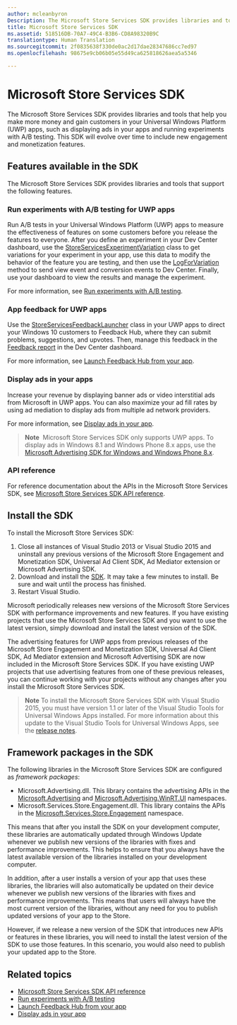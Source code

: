 ```yaml
---
author: mcleanbyron
Description: The Microsoft Store Services SDK provides libraries and tools that you can use to add features to your apps that help you make more money and gain customers.
title: Microsoft Store Services SDK
ms.assetid: 518516DB-70A7-49C4-B3B6-CD8A98320B9C
translationtype: Human Translation
ms.sourcegitcommit: 2f0835638f330de0ac2d17dae28347686cc7ed97
ms.openlocfilehash: 98675e9cb06b05e55d49ca625818626aea5a5346

---
```


# Microsoft Store Services SDK

The Microsoft Store Services SDK provides libraries and tools that help you make more money and gain customers in your Universal Windows Platform (UWP) apps, such as displaying ads in your apps and running experiments with A/B testing. This SDK will evolve over time to include new engagement and monetization features.


## Features available in the SDK

The Microsoft Store Services SDK provides libraries and tools that support the following features.

### Run experiments with A/B testing for UWP apps

Run A/B tests in your Universal Windows Platform (UWP) apps to measure the effectiveness of features on some customers before you release the features to everyone. After you define an experiment in your Dev Center dashboard, use the [StoreServicesExperimentVariation](https://msdn.microsoft.com/library/windows/apps/microsoft.services.store.engagement.storeservicesexperimentvariation.aspx) class to get variations for your experiment in your app, use this data to modify the behavior of the feature you are testing, and then use the [LogForVariation](https://msdn.microsoft.com/library/windows/apps/microsoft.services.store.engagement.storeservicescustomeventlogger.logforvariation.aspx) method to send view event and conversion events to Dev Center. Finally, use your dashboard to view the results and manage the experiment.

For more information, see [Run experiments with A/B testing](run-app-experiments-with-a-b-testing.md).

### App feedback for UWP apps

Use the [StoreServicesFeedbackLauncher](https://msdn.microsoft.com/library/windows/apps/microsoft.services.store.engagement.storeservicesfeedbacklauncher.aspx) class in your UWP apps to direct your Windows 10 customers to Feedback Hub, where they can submit problems, suggestions, and upvotes. Then, manage this feedback in the [Feedback report](../publish/feedback-report.md) in the Dev Center dashboard.

For more information, see [Launch Feedback Hub from your app](launch-feedback-hub-from-your-app.md).

### Display ads in your apps

Increase your revenue by displaying banner ads or video interstitial ads from Microsoft in UWP apps. You can also maximize your ad fill rates by using ad mediation to display ads from multiple ad network providers.

For more information, see [Display ads in your app](display-ads-in-your-app.md).

>**Note**&nbsp;&nbsp;Microsoft Store Services SDK only supports UWP apps. To display ads in Windows 8.1 and Windows Phone 8.x apps, use the [Microsoft Advertising SDK for Windows and Windows Phone 8.x](http://aka.ms/store-8-sdk).

### API reference

For reference documentation about the APIs in the Microsoft Store Services SDK, see [Microsoft Store Services SDK API reference](https://msdn.microsoft.com/library/windows/apps/mt691886.aspx).

## Install the SDK

To install the Microsoft Store Services SDK:

1.  Close all instances of Visual Studio 2013 or Visual Studio 2015 and uninstall any previous versions of the Microsoft Store Engagement and Monetization SDK, Universal Ad Client SDK, Ad Mediator extension or Microsoft Advertising SDK.
2.  Download and install the [SDK](http://aka.ms/store-em-sdk). It may take a few minutes to install. Be sure and wait until the process has finished.
3.  Restart Visual Studio.

Microsoft periodically releases new versions of the Microsoft Store Services SDK with performance improvements and new features. If you have existing projects that use the Microsoft Store Services SDK and you want to use the latest version, simply download and install the latest version of the SDK.

The advertising features for UWP apps from previous releases of the Microsoft Store Engagement and Monetization SDK, Universal Ad Client SDK, Ad Mediator extension and Microsoft Advertising SDK are now included in the Microsoft Store Services SDK. If you have existing UWP projects that use advertising features from one of these previous releases, you can continue working with your projects without any changes after you install the Microsoft Store Services SDK.

>**Note**  To install the Microsoft Store Services SDK with Visual Studio 2015, you must have version 1.1 or later of the Visual Studio Tools for Universal Windows Apps installed. For more information about this update to the Visual Studio Tools for Universal Windows Apps, see the [release notes](http://go.microsoft.com/fwlink/?LinkID=624516).

## Framework packages in the SDK

The following libraries in the Microsoft Store Services SDK are configured as *framework packages*:

* Microsoft.Advertising.dll. This library contains the advertising APIs in the [Microsoft.Advertising](https://msdn.microsoft.com/en-us/library/windows/apps/mt313187.aspx) and [Microsoft.Advertising.WinRT.UI](https://msdn.microsoft.com/en-us/library/windows/apps/microsoft.advertising.winrt.ui.aspx) namespaces.
* Microsoft.Services.Store.Engagement.dll. This library contains the APIs in the [Microsoft.Services.Store.Engagement](https://msdn.microsoft.com/en-us/library/windows/apps/microsoft.services.store.engagement.aspx) namespace.

This means that after you install the SDK on your development computer, these libraries are automatically updated through Windows Update whenever we publish new versions of the libraries with fixes and performance improvements. This helps to ensure that you always have the latest available version of the libraries installed on your development computer.

In addition, after a user installs a version of your app that uses these libraries, the libraries will also automatically be updated on their device whenever we publish new versions of the libraries with fixes and performance improvements. This means that users will always have the most current version of the libraries, without any need for you to publish updated versions of your app to the Store.

However, if we release a new version of the SDK that introduces new APIs or features in these libraries, you will need to install the latest version of the SDK to use those features. In this scenario, you would also need to publish your updated app to the Store.

## Related topics

* [Microsoft Store Services SDK API reference](https://msdn.microsoft.com/library/windows/apps/mt691886.aspx)
* [Run experiments with A/B testing](run-app-experiments-with-a-b-testing.md)
* [Launch Feedback Hub from your app](launch-feedback-hub-from-your-app.md)
* [Display ads in your app](display-ads-in-your-app.md)



<!--HONumber=Sep16_HO2-->


